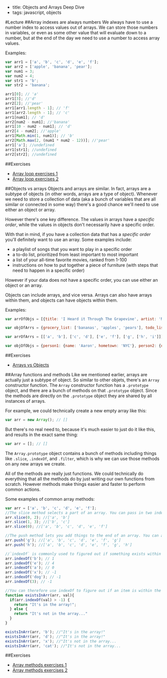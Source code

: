 - title: Objects and Arrays Deep Dive
- tags: javascript, objects

#Lecture
##Array indexes are always numbers
We always have to use a number index to access values out of arrays. We can store those numbers in variables, or even as some other value that will evaluate down to a number, but at the end of the day we need to use a number to access array values.

Examples:
```js
var arr1 = ['a', 'b', 'c', 'd', 'e', 'f'];
var arr2 = ['apple', 'banana', 'pear'];
var num1 = 3;
var num2 = 4;
var str1 = 'b';
var str2 = 'banana';

arr1[0]; // 'a'
arr1[3]; //'d'
arr2[2]; //'pear'
arr1[arr1.length - 1]; // 'f'
arr1[arr2.length - 1]; // 'c'
arr1[num1]; // 'd'
arr2[num2 - num1]; //'banana'
arr1[10 - num2 - num1]; // 'd'
arr2[4 - num2]; //'apple'
arr1[Math.min(1, num1)]; // 'b'
arr2[Math.max(2, (num1 * num2 - 12))]; //'pear'
arr1['a']; //undefined
arr1[str1]; //undefined
arr2[str2]; //undefined
```
##Exercises
- [Array loop exercises 1](array-loop-exercises-1.md)
- [Array loop exercises 2](array-loop-exercises-2.md)

##Objects vs arrays
Objects and arrays are similar. In fact, arrays are a subtype of objects (in other words, arrays are a type of object). Whenever we need to store a collection of data (aka a bunch of variables that are all similar or connected in some way) there's a good chance we'll need to use either an object or array.

However there's one key difference. The values in arrays have a *specific order*, while the values in objects don't necessarily have a specific order.

With that in mind, if you have a collection data that has a *specific order* you'll definitely want to use an array. Some examples include:
- a playlist of songs that you want to play in a specific order
- a to-do list, prioritized from least important to most important
- a list of your all-time favorite movies, ranked from 1-100
- instructions on how to put together a piece of furniture (with steps that need to happen in a specific order)

However if your data does not have a specific order, you can use either an object or an array.

Objects can include arrays, and vice versa. Arrays can also have arrays within them, and objects can have objects within them.

Examples:
```js
var arrOfObjs = [{title: 'I Heard it Through The Grapevine', artist: 'Marvin Gaye'}, {title: 'Bring It On Home To Me', artist: 'Sam Cooke'}, {title: "Let's Stay Together", artist: 'Al Green'}];

var objOfArrs = {grocery_list: ['bananas', 'apples', 'pears'], todo_list: ['clean my room', 'go to the grocery store', 'workout']};

var arrOfArrs = [['a', 'b'], ['c', 'd'], ['e', 'f'], ['g', ['h', 'i']]];

var objOfObjs = {person1: {name: 'Aaron', hometown: 'NYC'}, person2: {name: 'Crystal', hometown: 'LA'}, person3: {name: 'Francis', hometown: 'Chicago'}};

```
##Exercises
- [Arrays vs Objects](arrays-vs-objects-exercises-1.md)

##Array functions and methods
Like we mentioned earlier, arrays are actually just a subtype of object. So similar to other objets, there's an `Array` constructor function. The `Array` constructor function has a `.prototype` object, and there are a bunch of methods on that `.prototype` object. Since the methods are directly on the `.prototype` object they are shared by all instances of arrays.

For example, we could technically create a new empty array like this:
```js
var arr = new Array(); // []
```
But there's no real need to, because it's much easier to just do it like this, and results in the exact same thing:
```js
var arr = []; // []
```
The `Array.prototype` object contains a bunch of methods including things like `.slice`, `.indexOf`, and `.filter`, which is why we can use those methods on any new arrays we create.

All of the methods are really just functions. We could technically do everything that all the methods do by just writing our own functions from scratch. However methods make things easier and faster to perform common actions.

Some examples of common array methods:

```js
var arr = ['a', 'b', 'c', 'd', 'e', 'f'];
//The slice method selects a part of an array. You can pass in two indexes as arguments and it will select all of the values between those two indexes. It makes a copy of the old array (so does not mutate the original array) and returns a slice of that new copy
arr.slice(0, 2); //['a', 'b']
arr.slice(1, 3); //['b', 'c']
arr.slice(0); //['a', 'b', 'c', 'd', 'e', 'f']

//The push method lets you add things to the end of an array. You can also use the `unshift` method to add values to the beginning of an array
arr.push('g'); //['a', 'b', 'c', 'd', 'e', 'f', 'g']
arr.push('h'); //['a', 'b', 'c', 'd', 'e', 'f', 'g', 'h']

//`indexOf` is commonly used to figured out if something exists within an array. You pass in the value you are searching for as an argument to `indexOf`. If it does exist in the array, `indexOf` will return that item's index. Otherwise it will return -1
arr.indexOf('b'); // 1
arr.indexOf('e'); // 4
arr.indexOf('a'); // 0
arr.indexOf('x'); // -1
arr.indexOf('dog'); // -1
arr.indexOf(3); // -1

//You can therefore use indexOf to figure out if an item is within the array, by doing something like this:
function existsInArr(arr, val){
  if(arr.indexOf(val) > -1) {
    return "It's in the array!";
  } else {
    return "It's not in the array..."
  }
}

existsInArr(arr, 'b'); //"It's in the array!"
existsInArr(arr, 'd'); //"It's in the array!"
existsInArr(arr, 'x'); //"It's not in the array...
existsInArr(arr, 'cat'); //"It's not in the array...
```

##Exercises
- [Array methods exercises 1](array-functions-exercises-1.md)
- [Array methods exercises 2](array-functions-exercises-2.md)
